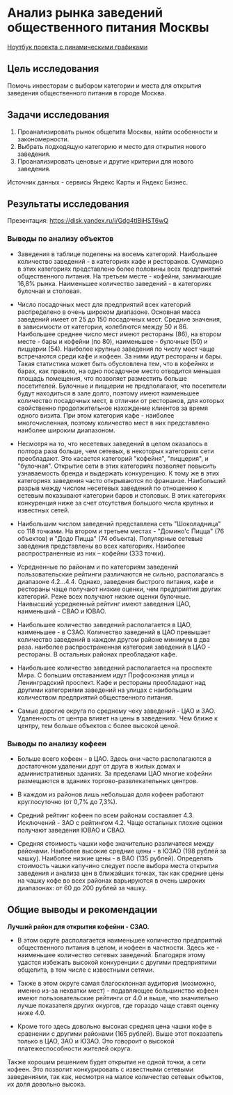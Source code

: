 # Анализ рынка заведений общественного питания Москвы

[Ноутбук проекта с динамическими графиками](https://nbviewer.org/github/MezentsevIS/practucum_portfolio/blob/main/moscow_catering_market/moscow_catering_market.ipynb)

## Цель исследования

Помочь инвесторам с выбором категории и места для открытия заведения общественного питания в городе Москва.

## Задачи исследования

1. Проанализировать рынок общепита Москвы, найти особенности и закономерности.
2. Выбрать подходящую категорию и место для открытия нового заведения.
3. Проанализировать ценовые и другие критерии для нового заведения.

Источник данных - сервисы Яндекс Карты и Яндекс Бизнес.

## Результаты исследования

Презентация: https://disk.yandex.ru/i/Gdg4tlBiHST6wQ

### Выводы по анализу объектов

- Заведения в таблице поделены на восемь категорий. Наибольшее количество заведений - в категориях кафе и ресторанов. Суммарно в этих категориях представлено более половины всех предприятий общественного питания. На третьем месте - кофейни, занимающие 16,8% рынка. Наименьшее количество заведений - в категориях булочная и столовая.

- Число посадочных мест для предприятий всех категорий распределено в очень широком диапазоне. Основная масса заведений имеет от 25 до 150 посадочных мест. Средние значения, в зависимости от категории, колеблются между 50 и 86. Наибольшее среднее число мест имеют рестораны (86), на втором месте - бары и кофейни (по 80), наименьшее - булочные (50) и пиццерии (54). Наиболее крупные заведения по числу мест чаще встречаются среди кафе и кофеен. За ними идут рестораны и бары. Такая статистика может быть обусловлена тем, что в кофейнях и барах, как правило, на одно посадочное место отводится меньшая площадь помещения, что позволяет разместить больше посетителей. Булочные и пиццерии не предполагают, что посетители будут находиться в зале долго, поэтому имеют наименьшее количество посадочных мест, в отличии от ресторанов, для которых свойственно продолжительное нахождение клиентов за время одного визита. При этом категория кафе - наиболее многочисленная, поэтому количество мест в них представлено наиболее широким диапазоном.

- Несмотря на то, что несетевых заведений в целом оказалось в полтора раза больше, чем сетевых, в некоторых категориях сети преобладают. Это касается категорий "кофейня", "пиццерия", и "булочная". Открытие сети в этих категориях позволяет повысить узнаваемость бренда и выдержать конкуренцию. К тому же в этих категориях заведения часто открываются по франшизе. Наибольший разрыв между числом несетевых заведений по отношению к сетевым показывают категории баров и столовых. В этих категориях конкуренция ниже за счет отсутствия большого числа крупных и известных сетей.

- Наибольшим числом заведений представлена сеть "Шоколадница" со 118 точками. На втором и третьем местах - "Домино'с Пицца" (76 объектов) и "Додо Пицца" (74 объекта). Популярные сетевые заведения представлены во всех категориях. Наиболее распространенные из них – кофейни (333 точки). 

- Усредненные по районам и по категориям заведений пользовательские рейтинги различаются не сильно, располагаясь в диапазоне 4.2...4.4. Однако, заведения быстрого питания, кафе и рестораны чаще получают низкие оценки, чем предприятия других категорий. Реже всех получают низкие оценки булочные. Наивысший усредненный рейтинг имеют заведения ЦАО, наименьший - СВАО и ЮВАО.

- Наибольшее количество заведений располагается в ЦАО, наименьшее - в СЗАО. Количество заведений в ЦАО превышает количество заведений в каждом другом районе минимум в два раза. наиболее распространенная категория заведений в ЦАО - рестораны. В остальных районах преобладают кафе.

- Наибольшее количество заведений располагается на проспекте Мира. С большим отставанием идут Профсоюзная улица и Ленинградский проспект. Кафе и рестораны преобладают над другими категориями заведений на улицах с наибольшим количеством предприятий общественного питания.

- Самые дорогие округа по среднему чеку заведений - ЦАО и ЗАО. Удаленность от центра влияет на цены в заведениях. Чем ближе к центру, тем больше объектов с более высокой ценой.

### Выводы по анализу кофеен

- Больше всего кофеен - в ЦАО. Здесь они часто располагаются в достаточном удалении друг от друга в жилых домах и административных зданиях. За пределами ЦАО многие кофейни размещаются в зданиях торгово-развлекательных центров.

- В каждом из районов лишь небольшая доля кофеен работают круглосуточно (от 0,7% до 7,3%).

- Средний рейтинг кофеен по всем районам составляет 4.3. Исключений - ЗАО с рейтингом 4.2. Чаще остальных плохие оценки получают заведения ЮВАО и СВАО.

- Средняя стоимость чашки кофе значительно различатеся между районами. Наиболее высокие средние цены - в ЮЗАО (198 рублей за чашку). Наиболее низкие цены - в ВАО (135 рублей). Определять стоимость чашки капучино следует после выбора места открытия заведения и анализа цен в ближайших точках, так как средние цены на чашку кофе во всех районах варьируются в очень широких диапазонах: от 60 до 200 рублей за чашку.

## Общие выводы и рекомендации

**Лучший район для открытия кофейни - СЗАО.**

- В этом округе располагается наименьшее количество предприятий общественного питания в целом, и кофеен в частности. Здесь же - наименьшее количество сетевых заведений. Благодяря этому удастся избежать высокой конкуренции с другими предприятими общепита, в том числе с известными сетями.

- Также в этом округе самая благосклонная аудитория (мозможно, именно из-за нехватки мест) - подавляющее большинство кофеен имеют пользовательские рейтинги от 4.0 и выше, что значительно лучше показателя других окургов, где гораздо чаще ставят оценку ниже 4.0.

- Кроме того здесь довольно высокая средняя цена чашки кофе в сравнении с другими районами (165 рублей). Выше этот показатель только в ЦАО, ЗАО и ЮЗАО. Это говороит о высокой платежеспособности жителей округа.

Также хорошим решением будет открытие не одной точки, а сети кофеен. Это позволит конкурировать с известными сетевыми заведениями, так как, несмотря на малое количество сетевых объктов, их доля довольно высока.
